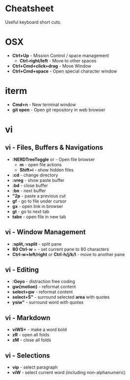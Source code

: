 # Cheatsheet

Useful keyboard short cuts.

# OSX

* **Ctrl+Up** - Mission Control / space management
  * **Ctrl-right/left** - Move to other spaces
* **Ctrl+Cmd+click+drag** - Move Window
* **Ctrl+Cmd+space** - Open special character window

# iterm

* **Cmd+n** - New terminal window
* **git open** - Open git repository in web browser

# vi

## vi - Files, Buffers & Navigations

* **:NERDTreeToggle** or **<F7>** - Open file browser
  * **m** - open file actions
  * **Shift+i** - show hidden files
* **:cd** - change directory
* **:vreg** - show paste buffer
* **:bd** - close buffer
* **:bn** - next buffer
* **"2p** - paste a previous cut
* **gf** - go to file under cursor
* **gx** - open link in browser
* **gt** - go to next tab
* **tabe** - open file in new tab

## vi - Window Management

* **:split,:vsplit** - split pane
* **80 Ctrl-w** + - set current pane to 80 characters
* **Ctrl-w+left/right** or **Ctrl-h/j/k/l** - move to another pane

## vi - Editing

* **:Goyo** - distraction free coding
* **gw{motion}** - reformat content
* **select+gw** - reformat content
* **select+S"** - surround selected **area** with quotes
* **ysiw"** - surround word with quotes

## vi - Markdown

* **viWS+** - make a word bold
* **zR** - open all folds
* **zM** - close all folds

## vi - Selections

* **vip** - select paragraph
* **viW** - select current word (including non-alphanumeric)
